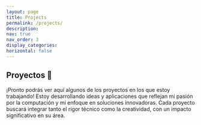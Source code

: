 ```yaml
---
layout: page
title: Projects
permalink: /projects/
description:
nav: true
nav_order: 3
display_categories: 
horizontal: false
---
```

## Proyectos 🚀

¡Pronto podrás ver aquí algunos de los proyectos en los que estoy trabajando! Estoy desarrollando ideas y aplicaciones que reflejan mi pasión por la computación y mi enfoque en soluciones innovadoras. Cada proyecto buscará integrar tanto el rigor técnico como la creatividad, con un impacto significativo en su área.
